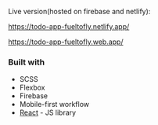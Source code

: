 ﻿
Live version(hosted on firebase and netlify):

https://todo-app-fueltofly.netlify.app/

https://todo-app-fueltofly.web.app/


### Built with
- SCSS
- Flexbox
- Firebase
- Mobile-first workflow
- [React](https://reactjs.org/) - JS library

